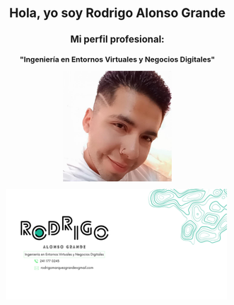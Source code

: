 <h1 align="center"> Hola, yo soy Rodrigo Alonso Grande</h1>
<h2 align="center">Mi perfil profesional:</h2>
<h3 align="center">"Ingeniería en Entornos Virtuales y Negocios Digitales"</h3>

<p align="center"> <img src="https://github.com/RodriMalek/RodriMalek/blob/main/438224005_3539836402947006_1055366179633385065_n.jpg" height="250"/> </p>

<p align="left"> <img src="https://github.com/RodriMalek/RodriMalek/blob/main/banner.jpg" weight="1200" height="250" /> </p>
<!--
**RodriMalek/RodriMalek** is a ✨ _special_ ✨ repository because its `README.md` (this file) appears on your GitHub profile.

Here are some ideas to get you started:

- 🔭 I’m currently working on ...
- 🌱 I’m currently learning ...
- 👯 I’m looking to collaborate on ...
- 🤔 I’m looking for help with ...
- 💬 Ask me about ...
- 📫 How to reach me: ...
- 😄 Pronouns: ...
- ⚡ Fun fact: ...
-->
